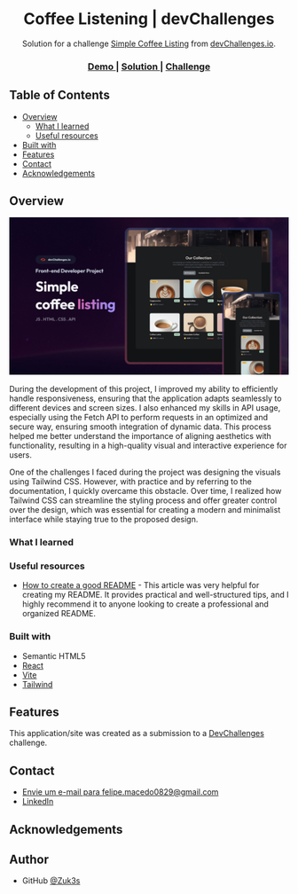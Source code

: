 <!-- Please update value in the {}  -->

<h1 align="center">Coffee Listening | devChallenges</h1>

<div align="center">
   Solution for a challenge <a href="https://devchallenges.io/challenge/simple-coffee-listing" target="_blank">Simple Coffee Listing</a> from <a href="http://devchallenges.io" target="_blank">devChallenges.io</a>.
</div>

<div align="center">
  <h3>
    <a href="{https://your-demo-link.your-domain}">
      Demo
    </a>
    <span> | </span>
    <a href="{https://your-url-to-the-solution}">
      Solution
    </a>
    <span> | </span>
    <a href="https://devchallenges.io/challenge/simple-coffee-listing">
      Challenge
    </a>
  </h3>
</div>

<!-- TABLE OF CONTENTS -->

## Table of Contents

- [Overview](#overview)
  - [What I learned](#what-i-learned)
  - [Useful resources](#useful-resources)
- [Built with](#built-with)
- [Features](#features)
- [Contact](#contact)
- [Acknowledgements](#acknowledgements)

<!-- OVERVIEW -->

## Overview

![screenshot](https://github.com/Zuk3s/coffee-listening-devChallenges/blob/main/thumbnail.jpg)

<!--
Introduce your projects by taking a screenshot or a gif. Try to tell visitors a story about your project by answering:

- What have you learned/improved?
- Your wisdom? :)
-->

During the development of this project, I improved my ability to efficiently handle responsiveness, ensuring that the application adapts seamlessly to different devices and screen sizes. I also enhanced my skills in API usage, especially using the Fetch API to perform requests in an optimized and secure way, ensuring smooth integration of dynamic data. This process helped me better understand the importance of aligning aesthetics with functionality, resulting in a high-quality visual and interactive experience for users.

One of the challenges I faced during the project was designing the visuals using Tailwind CSS. However, with practice and by referring to the documentation, I quickly overcame this obstacle. Over time, I realized how Tailwind CSS can streamline the styling process and offer greater control over the design, which was essential for creating a modern and minimalist interface while staying true to the proposed design.

### What I learned

<!-- Use this section to recap over some of your major learnings while working through this project. Writing these out and providing code samples of areas you want to highlight is a great way to reinforce your own knowledge. -->

### Useful resources

- [How to create a good README](https://blog.rocketseat.com.br/como-fazer-um-bom-readme/) - This article was very helpful for creating my README. It provides practical and well-structured tips, and I highly recommend it to anyone looking to create a professional and organized README.
<!--
- [Example resource 2](https://www.example.com) - This is an amazing article which helped me finally understand XYZ. I'd recommend it to anyone still learning this concept.
-->

### Built with

<!-- This section should list any major frameworks that you built your project using. Here are a few examples.-->

- Semantic HTML5
- [React](https://reactjs.org/)
- [Vite](https://vite.dev) 
- [Tailwind](https://tailwindcss.com/)

## Features

<!-- List the features of your application or follow the template. Don't share the figma file here :) -->

This application/site was created as a submission to a [DevChallenges](https://devchallenges.io/challenges-dashboard) challenge.

## Contact

- [Envie um e-mail para felipe.macedo0829@gmail.com](mailto:felipe.macedo0829@gmail.com)
- [LinkedIn](https://www.linkedin.com/in/felipe-macedo-31b26a235/)


## Acknowledgements

<!-- This section should list any articles or add-ons/plugins that helps you to complete the project. This is optional but it will help you in the future. For exmpale -->

## Author

<!-- - Website [your-website.com](https://{your-web-site-link}) -->
- GitHub [@Zuk3s](https://github.com/Zuk3s)
